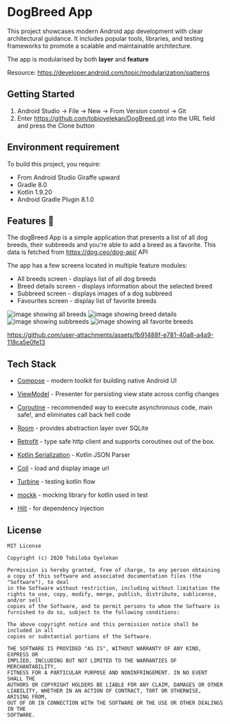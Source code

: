 # DogBreed App

This project showcases modern Android app development with clear architectural guidance. It includes popular tools, libraries, and testing frameworks to promote a scalable and maintainable architecture.

The app is modularised by both **layer** and **feature**

Resource: https://developer.android.com/topic/modularization/patterns

## Getting Started
1. Android Studio -> File -> New -> From Version control -> Git
2. Enter https://github.com/tobioyelekan/DogBreed.git into the URL field and press the Clone button

## Environment requirement
To build this project, you require:

* From Android Studio Giraffe upward
* Gradle 8.0
* Kotlin 1.9.20
* Android Gradle Plugin 8.1.0

## Features 🎨
The dogBreed App is a simple application that presents a list of all dog breeds, their subbreeds and you're able to add a breed as a favorite.
This data is fetched from https://dog.ceo/dog-api/ API

The app has a few screens located in multiple feature modules:

* All breeds screen - displays list of all dog breeds
* Breed details screen - displays information about the selected breed
* Subbreed screen - displays images of a dog subbreed
* Favourites screen - display list of favorite breeds

<p float="left">
<img alt="image showing all breeds" src="https://raw.githubusercontent.com/tobioyelekan/DogBreed/master/screenshots/all_breeds.png">
<img alt="image showing breed details" src="https://raw.githubusercontent.com/tobioyelekan/DogBreed/master/screenshots/breed_details.png">
<img alt="image showing subbreeds" src="https://raw.githubusercontent.com/tobioyelekan/DogBreed/master/screenshots/subreeds.png">
<img alt="image showing all favorite breeds" src="https://raw.githubusercontent.com/tobioyelekan/DogBreed/master/screenshots/favorite_breeds.png">
</p>

https://github.com/user-attachments/assets/fb91488f-e781-40a8-a4a9-118ca5e0fe13

## Tech Stack
* [Compose](https://developer.android.com/jetpack/compose) - modern toolkit for building native Android UI

* [ViewModel](https://developer.android.com/topic/libraries/architecture/viewmodel) - Presenter for persisting view state across config changes

* [Coroutine](https://developer.android.com/kotlin/coroutines) - recommended way to execute asynchronous code, main safe!, and eliminates call back hell code

* [Room](https://developer.android.com/topic/libraries/architecture/room) - provides abstraction layer over SQLite

* [Retrofit](https://square.github.io/retrofit/) - type safe http client and supports coroutines out of the box.

* [Kotlin Serialization](https://kotlinlang.org/docs/serialization.html) - Kotlin JSON Parser

* [Coil](https://github.com/coil-kt/coil) - load and display image url

* [Turbine](https://github.com/cashapp/turbine) - testing kotlin flow

* [mockk](https://mockk.io/) - mocking library for kotlin used in test

* [Hilt](https://developer.android.com/training/dependency-injection/hilt-android) - for dependency injection


## License
```
MIT License

Copyright (c) 2020 Tobiloba Oyelekan

Permission is hereby granted, free of charge, to any person obtaining a copy of this software and associated documentation files (the "Software"), to deal
in the Software without restriction, including without limitation the rights to use, copy, modify, merge, publish, distribute, sublicense, and/or sell
copies of the Software, and to permit persons to whom the Software is furnished to do so, subject to the following conditions:

The above copyright notice and this permission notice shall be included in all
copies or substantial portions of the Software.

THE SOFTWARE IS PROVIDED "AS IS", WITHOUT WARRANTY OF ANY KIND, EXPRESS OR
IMPLIED, INCLUDING BUT NOT LIMITED TO THE WARRANTIES OF MERCHANTABILITY,
FITNESS FOR A PARTICULAR PURPOSE AND NONINFRINGEMENT. IN NO EVENT SHALL THE
AUTHORS OR COPYRIGHT HOLDERS BE LIABLE FOR ANY CLAIM, DAMAGES OR OTHER
LIABILITY, WHETHER IN AN ACTION OF CONTRACT, TORT OR OTHERWISE, ARISING FROM,
OUT OF OR IN CONNECTION WITH THE SOFTWARE OR THE USE OR OTHER DEALINGS IN THE
SOFTWARE.
```

